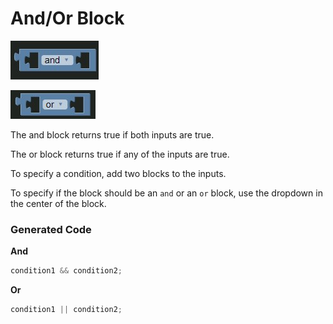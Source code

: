 # And/Or Block

![And Block](images/and.jpg)

![Or Block](images/or.jpg)

The and block returns true if both inputs are true.

The or block returns true if any of the inputs are true.

To specify a condition, add two blocks to the inputs.

To specify if the block should be an `and` or an `or` block, use the dropdown in the center of the block.

### Generated Code

**And**

```js
condition1 && condition2;
```

**Or**

```js
condition1 || condition2;
```